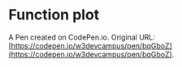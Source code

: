 # Function plot

A Pen created on CodePen.io. Original URL: [https://codepen.io/w3devcampus/pen/bqGboZ](https://codepen.io/w3devcampus/pen/bqGboZ).

